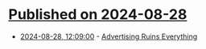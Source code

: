# [Published on 2024-08-28](index.md)

* [2024-08-28, 12:09:00](https://soylentnews.org/article.pl?sid=24/08/27/1559234&from=rss) - [Advertising Ruins Everything](https://soylentnews.org/article.pl?sid=24/08/27/1559234&from=rss)
